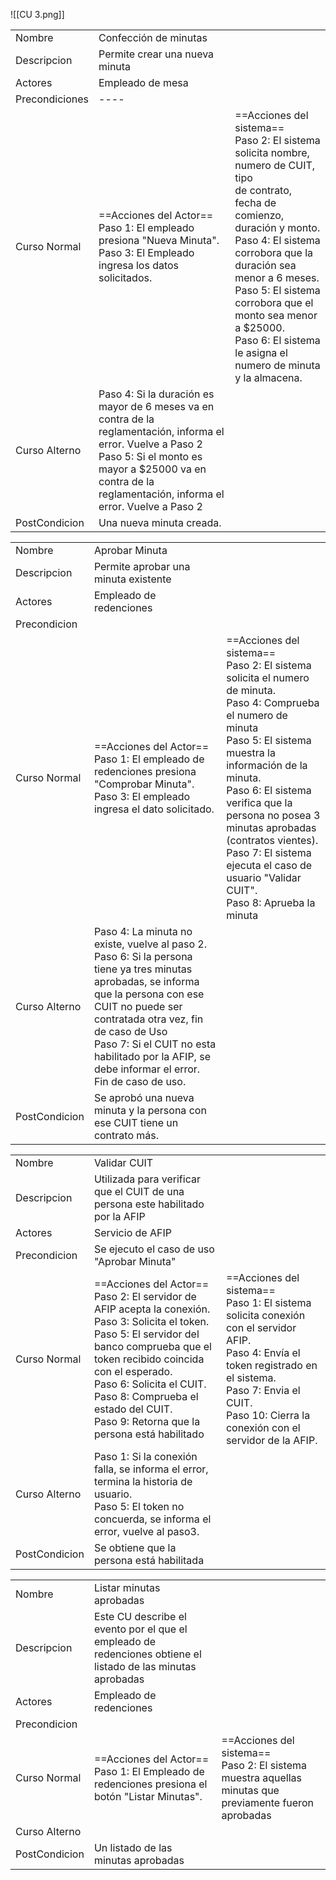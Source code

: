 ![[CU 3.png]]

|                |                                                                                                                                                                                                                                |                                                                                                                                                                                                                                                                                                                                                        |
| -------------- | ------------------------------------------------------------------------------------------------------------------------------------------------------------------------------------------------------------------------------ | ------------------------------------------------------------------------------------------------------------------------------------------------------------------------------------------------------------------------------------------------------------------------------------------------------------------------------------------------------ |
| Nombre         | Confección de minutas                                                                                                                                                                                                          |                                                                                                                                                                                                                                                                                                                                                        |
| Descripcion    | Permite crear una nueva minuta                                                                                                                                                                                                 |                                                                                                                                                                                                                                                                                                                                                        |
| Actores        | Empleado de mesa                                                                                                                                                                                                               |                                                                                                                                                                                                                                                                                                                                                        |
| Precondiciones | ----                                                                                                                                                                                                                           |                                                                                                                                                                                                                                                                                                                                                        |
| Curso Normal   | ==Acciones del Actor==<br>Paso 1: El empleado presiona "Nueva Minuta".<br>Paso 3: El Empleado ingresa los datos solicitados.                                                                                                   | ==Acciones del sistema==<br>Paso 2: El sistema solicita nombre, numero de CUIT, tipo<br>de contrato, fecha de comienzo, duración y monto.<br>Paso 4: El sistema corrobora que la duración sea menor a 6 meses.<br>Paso 5: El sistema corrobora que el monto sea menor a $25000.<br>Paso 6: El sistema le asigna el numero de minuta y la almacena.<br> |
| Curso Alterno  | Paso 4: Si la duración es mayor de 6 meses va en contra de la reglamentación, informa el error. Vuelve a Paso 2 <br>Paso 5: Si el monto es mayor a $25000 va en contra de la reglamentación, informa el error. Vuelve a Paso 2 |                                                                                                                                                                                                                                                                                                                                                        |
| PostCondicion  | Una nueva minuta creada.                                                                                                                                                                                                       |                                                                                                                                                                                                                                                                                                                                                        |

|               |                                                                                                                                                                                                                                                                                                           |                                                                                                                                                                                                                                                                                                                                                                                |
| ------------- | --------------------------------------------------------------------------------------------------------------------------------------------------------------------------------------------------------------------------------------------------------------------------------------------------------- | ------------------------------------------------------------------------------------------------------------------------------------------------------------------------------------------------------------------------------------------------------------------------------------------------------------------------------------------------------------------------------ |
| Nombre        | Aprobar Minuta                                                                                                                                                                                                                                                                                            |                                                                                                                                                                                                                                                                                                                                                                                |
| Descripcion   | Permite aprobar una minuta existente                                                                                                                                                                                                                                                                      |                                                                                                                                                                                                                                                                                                                                                                                |
| Actores       | Empleado de redenciones                                                                                                                                                                                                                                                                                   |                                                                                                                                                                                                                                                                                                                                                                                |
| Precondicion  |                                                                                                                                                                                                                                                                                                           |                                                                                                                                                                                                                                                                                                                                                                                |
| Curso Normal  | ==Acciones del Actor==<br>Paso 1: El empleado de redenciones presiona "Comprobar Minuta".<br>Paso 3: El empleado ingresa el dato solicitado.<br>                                                                                                                                                          | ==Acciones del sistema==<br>Paso 2: El sistema solicita el numero de minuta.<br>Paso 4: Comprueba el numero de minuta<br>Paso 5: El sistema muestra la información de la minuta.<br>Paso 6: El sistema verifica que la persona no posea 3 minutas aprobadas (contratos vientes).<br>Paso 7: El sistema ejecuta el caso de usuario "Validar CUIT".<br>Paso 8: Aprueba la minuta |
| Curso Alterno | Paso 4: La minuta no existe, vuelve al paso 2.<br>Paso 6: Si la persona tiene ya tres minutas aprobadas, se informa que la persona con ese CUIT no puede ser contratada otra vez, fin de caso de Uso<br>Paso 7: Si el CUIT no esta habilitado por la AFIP, se debe informar el error. Fin de caso de uso. |                                                                                                                                                                                                                                                                                                                                                                                |
| PostCondicion | Se aprobó una nueva minuta y la persona con ese CUIT tiene un contrato más.                                                                                                                                                                                                                               |                                                                                                                                                                                                                                                                                                                                                                                |

|               |                                                                                                                                                                                                                                                                                                                            |                                                                                                                                                                                                                                 |
| ------------- | -------------------------------------------------------------------------------------------------------------------------------------------------------------------------------------------------------------------------------------------------------------------------------------------------------------------------- | ------------------------------------------------------------------------------------------------------------------------------------------------------------------------------------------------------------------------------- |
| Nombre        | Validar CUIT                                                                                                                                                                                                                                                                                                               |                                                                                                                                                                                                                                 |
| Descripcion   | Utilizada para verificar que el CUIT de una persona este habilitado por la AFIP                                                                                                                                                                                                                                            |                                                                                                                                                                                                                                 |
| Actores       | Servicio de AFIP                                                                                                                                                                                                                                                                                                           |                                                                                                                                                                                                                                 |
| Precondicion  | Se ejecuto el caso de uso "Aprobar Minuta"                                                                                                                                                                                                                                                                                 |                                                                                                                                                                                                                                 |
| Curso Normal  | ==Acciones del Actor==<br>Paso 2: El servidor de AFIP acepta la conexión.<br>Paso 3: Solicita el token.<br>Paso 5: El servidor del banco comprueba que el token recibido coincida con el esperado.<br>Paso 6: Solicita el CUIT.<br>Paso 8: Comprueba el estado del CUIT.<br>Paso 9: Retorna que la persona está habilitado | ==Acciones del sistema==<br>Paso 1: El sistema solicita conexión con el servidor AFIP.<br>Paso 4: Envía el token registrado en el sistema.<br>Paso 7: Envia el CUIT.<br>Paso 10: Cierra la conexión con el servidor de la AFIP. |
| Curso Alterno | Paso 1: Si la conexión falla, se informa el error, termina la historia de usuario.<br>Paso 5: El token no concuerda, se informa el error, vuelve al paso3.<br>                                                                                                                                                             |                                                                                                                                                                                                                                 |
| PostCondicion | Se obtiene que la persona está habilitada                                                                                                                                                                                                                                                                                  |                                                                                                                                                                                                                                 |

|               |                                                                                                              |                                                                                                          |
| ------------- | ------------------------------------------------------------------------------------------------------------ | -------------------------------------------------------------------------------------------------------- |
| Nombre        | Listar minutas aprobadas                                                                                     |                                                                                                          |
| Descripcion   | Este CU describe el evento por el que el empleado de redenciones obtiene el listado de las minutas aprobadas |                                                                                                          |
| Actores       | Empleado de redenciones                                                                                      |                                                                                                          |
| Precondicion  |                                                                                                              |                                                                                                          |
| Curso Normal  | ==Acciones del Actor==<br>Paso 1: El Empleado de redenciones presiona el botón "Listar Minutas".             | ==Acciones del sistema==<br>Paso 2: El sistema muestra aquellas minutas que previamente fueron aprobadas |
| Curso Alterno |                                                                                                              |                                                                                                          |
| PostCondicion | Un listado de las minutas aprobadas                                                                          |                                                                                                          |
